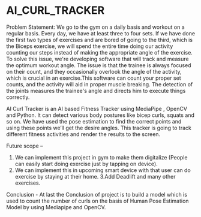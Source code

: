 # AI_CURL_TRACKER

Problem Statement:
We go to the gym on a daily basis and workout on a regular basis. Every day, we have at least three to four sets. If we have done the first two types of exercises and are bored of going to the third, which is the Biceps exercise, we will spend the entire time doing our activity counting our steps instead of making the appropriate angle of the exercise. To solve this issue, we're developing software that will track and measure the optimum workout angle. The issue is that the trainee is always focused on their count, and they occasionally overlook the angle of the activity, which is crucial in an exercise.This software can count your proper set counts, and the activity will aid in proper muscle breaking. The detection of the joints measures the trainee's angle and directs him to execute things correctly.

AI Curl Tracker is an AI based Fitness Tracker using MediaPipe , OpenCV and Python. It can detect various body postures like bicep curls, squats and so on. We have used the pose estimation to find the correct points and using these points we’ll get the desire angles. This tracker is going to track different fitness activities and render the results to the screen.


Future scope – 

1.	We can implement this project in gym to make them digitalize (People can easily start doing exercise just by tapping on device).
2.	We can implement this in upcoming smart device with that user can do exercise by staying at their home.
3.Add Deadlift and many other exercises. 


Conclusion - 
At last the Conclusion of project is to build a model which is used to count the number of curls on the basis of Human Pose Estimation Model by using Mediapipe and OpenCV.
